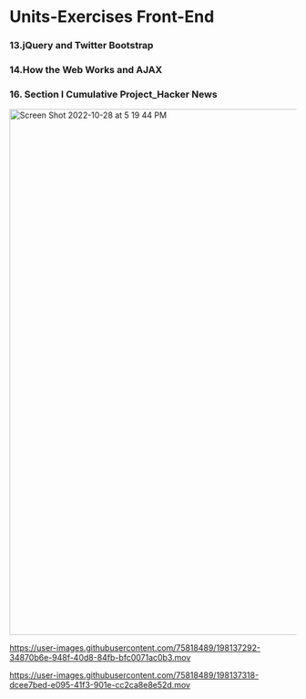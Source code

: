 # Units-Exercises Front-End
### 13.jQuery and Twitter Bootstrap
### 14.How the Web Works and AJAX
### 16. Section I Cumulative Project_Hacker News

<img width="922" alt="Screen Shot 2022-10-28 at 5 19 44 PM" src="https://user-images.githubusercontent.com/75818489/198734678-d4a6074b-5237-478c-9f89-e708846ad3ff.png">

https://user-images.githubusercontent.com/75818489/198137292-34870b6e-948f-40d8-84fb-bfc0071ac0b3.mov

https://user-images.githubusercontent.com/75818489/198137318-dcee7bed-e095-41f3-901e-cc2ca8e8e52d.mov
